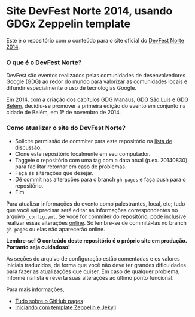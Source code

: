 # Site DevFest Norte 2014, usando GDGx Zeppelin template

Este é o repositório com o conteúdo para o site oficial do [DevFest Norte 2014](http://devfestnorte2014.tasafo.org).

### O que é o DevFest Norte?

DevFest são eventos realizados pelas comunidades de desenvolvedores Google (GDG) ao redor do mundo para valorizar as comunidades locais e difundir especialmente o uso de tecnologias Google.

Em 2014, com a criação dos capítulos [GDG Manaus](https://developers.google.com/events/5693905808916480/), [GDG São Luis](https://developers.google.com/events/5366013551968256/) e [GDG Belém](https://developers.google.com/events/5021105662197760/), decidiu-se promover a primeira edição do evento em conjunto na cidade de Belém, em 1º de novembro de 2014.


### Como atualizar o site do DevFest Norte?

* Solicite permissão de commiter para este repositório na [lista de discussão](https://groups.google.com/forum/#!forum/devfest-norte).
* Clone este repositório localmente em seu computador.
* Taggeie o repositório com uma tag com a data atual (p.ex. 20140830) para facilitar retornar em caso de problemas.
* Faça as alterações que desejar.
* Dê commit nas alterações para o branch ```gh-pages``` e faça push para o repositório.
* Fim.

Para atualizar informações do evento como palestrantes, local, etc; tudo que você vai precisar será editar as informações correspondentes no arquivo ```_config.yml```.  Se você for commiter do repositório, pode inclusive realizar essas alterações [online](https://github.com/tasafo/site-devfestnorte/blob/gh-pages/_config.yml).  Só lembre-se de commitá-las no branch ```gh-pages``` ou elas não aparecerão online.

**Lembre-se! O conteúdo deste repositório é o próprio site em produção. Portanto seja cuidadoso!**

As seções do arquivo de configuração estão comentadas e os valores iniciais traduzidos, de forma que você não deve ter grandes dificuldades para fazer as atualizações que quiser.  Em caso de qualquer problema, informe na lista e reverta suas alterações ao último ponto funcional.

Para mais informações,
* [Tudo sobre o GitHub pages](https://help.github.com/categories/20/articles)
* [Iniciando com template Zeppelin e Jekyll](https://github.com/gdg-x/zeppelin#quick-start-guide)

